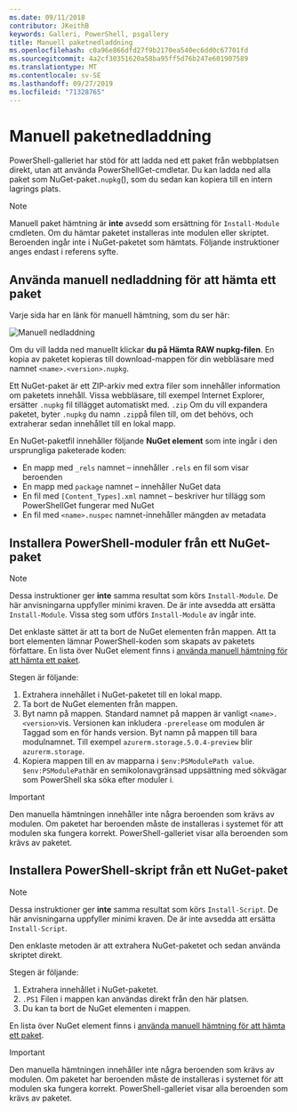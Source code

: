 ```yaml
---
ms.date: 09/11/2018
contributor: JKeithB
keywords: Galleri, PowerShell, psgallery
title: Manuell paketnedladdning
ms.openlocfilehash: c0a96e866dfd27f9b2170ea540ec6dd0c67701fd
ms.sourcegitcommit: 4a2cf30351620a58ba95ff5d76b247e601907589
ms.translationtype: MT
ms.contentlocale: sv-SE
ms.lasthandoff: 09/27/2019
ms.locfileid: "71328765"
---
```

# <a name="manual-package-download"></a>Manuell paketnedladdning

PowerShell-galleriet har stöd för att ladda ned ett paket från webbplatsen direkt, utan att använda PowerShellGet-cmdletar. Du kan ladda ned alla paket som NuGet-paket`.nupkg`(), som du sedan kan kopiera till en intern lagrings plats.

> [!NOTE]
> Manuell paket hämtning är **inte** avsedd som ersättning för `Install-Module` cmdleten.
> Om du hämtar paketet installeras inte modulen eller skriptet. Beroenden ingår inte i NuGet-paketet som hämtats. Följande instruktioner anges endast i referens syfte.

## <a name="using-manual-download-to-acquire-a-package"></a>Använda manuell nedladdning för att hämta ett paket

Varje sida har en länk för manuell hämtning, som du ser här:

![Manuell nedladdning](../../Images/packagedisplaypagewithpseditions.png)

Om du vill ladda ned manuellt klickar **du på Hämta RAW nupkg-filen**. En kopia av paketet kopieras till download-mappen för din webbläsare med namnet `<name>.<version>.nupkg`.

Ett NuGet-paket är ett ZIP-arkiv med extra filer som innehåller information om paketets innehåll. Vissa webbläsare, till exempel Internet Explorer, ersätter `.nupkg` fil tillägget automatiskt med. `.zip` Om du vill expandera paketet, byter `.nupkg` du namn `.zip`på filen till, om det behövs, och extraherar sedan innehållet till en lokal mapp.

En NuGet-paketfil innehåller följande **NuGet element** som inte ingår i den ursprungliga paketerade koden:

- En mapp med `_rels` namnet – innehåller `.rels` en fil som visar beroenden
- En mapp med `package` namnet – innehåller NuGet data
- En fil med `[Content_Types].xml` namnet – beskriver hur tillägg som PowerShellGet fungerar med NuGet
- En fil med `<name>.nuspec` namnet-innehåller mängden av metadata

## <a name="installing-powershell-modules-from-a-nuget-package"></a>Installera PowerShell-moduler från ett NuGet-paket

> [!NOTE]
> Dessa instruktioner ger **inte** samma resultat som körs `Install-Module`. De här anvisningarna uppfyller minimi kraven. De är inte avsedda att ersätta `Install-Module`.
> Vissa steg som utförs `Install-Module` av ingår inte.

Det enklaste sättet är att ta bort de NuGet elementen från mappen. Att ta bort elementen lämnar PowerShell-koden som skapats av paketets författare.
En lista över NuGet element finns i [använda manuell hämtning för att hämta ett paket](#using-manual-download-to-acquire-a-package).

Stegen är följande:

1. Extrahera innehållet i NuGet-paketet till en lokal mapp.
2. Ta bort de NuGet elementen från mappen.
3. Byt namn på mappen. Standard namnet på mappen är vanligt `<name>.<version>`vis. Versionen kan inkludera `-prerelease` om modulen är Taggad som en för hands version. Byt namn på mappen till bara modulnamnet. Till exempel `azurerm.storage.5.0.4-preview` blir `azurerm.storage`.
4. Kopiera mappen till en av mapparna i `$env:PSModulePath value`. `$env:PSModulePath`är en semikolonavgränsad uppsättning med sökvägar som PowerShell ska söka efter moduler i.

> [!IMPORTANT]
> Den manuella hämtningen innehåller inte några beroenden som krävs av modulen. Om paketet har beroenden måste de installeras i systemet för att modulen ska fungera korrekt. PowerShell-galleriet visar alla beroenden som krävs av paketet.

## <a name="installing-powershell-scripts-from-a-nuget-package"></a>Installera PowerShell-skript från ett NuGet-paket

> [!NOTE]
> Dessa instruktioner ger **inte** samma resultat som körs `Install-Script`. De här anvisningarna uppfyller minimi kraven. De är inte avsedda att ersätta `Install-Script`.

Den enklaste metoden är att extrahera NuGet-paketet och sedan använda skriptet direkt.

Stegen är följande:

1. Extrahera innehållet i NuGet-paketet.
2. `.PS1` Filen i mappen kan användas direkt från den här platsen.
3. Du kan ta bort de NuGet elementen i mappen.

En lista över NuGet element finns i [använda manuell hämtning för att hämta ett paket](#using-manual-download-to-acquire-a-package).

> [!IMPORTANT]
> Den manuella hämtningen innehåller inte några beroenden som krävs av modulen. Om paketet har beroenden måste de installeras i systemet för att modulen ska fungera korrekt. PowerShell-galleriet visar alla beroenden som krävs av paketet.
